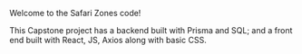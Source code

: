 Welcome to the Safari Zones code!

This Capstone project has a backend built with Prisma and SQL; and a front end built with React, JS, Axios along with basic CSS.
